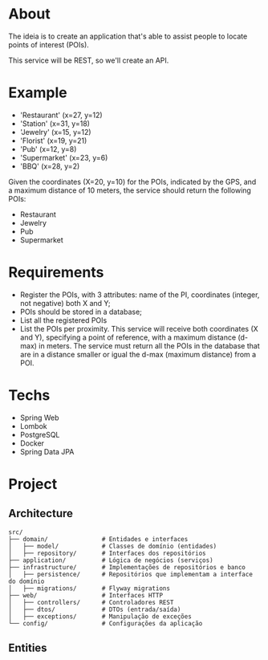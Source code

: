 # About

The ideia is to create an application that's able to assist people to locate points of interest (POIs).

This service will be REST, so we'll create an API.

# Example

- 'Restaurant' (x=27, y=12)
- 'Station' (x=31, y=18)
- 'Jewelry' (x=15, y=12)
- 'Florist' (x=19, y=21)
- 'Pub' (x=12, y=8)
- 'Supermarket' (x=23, y=6)
- 'BBQ' (x=28, y=2)

Given the coordinates (X=20, y=10) for the POIs, indicated by the GPS, and a maximum distance of 10 meters, the service
should return the following POIs:

- Restaurant
- Jewelry
- Pub
- Supermarket

# Requirements

- Register the POIs, with 3 attributes: name of the PI, coordinates (integer, not negative) both X and Y;
- POIs should be stored in a database;
- List all the registered POIs
- List the POIs per proximity. This service will receive both coordinates (X and Y), specifying a point of reference,
with a maximum distance (d-max) in meters. The service must return all the POIs in the database that are in a distance
smaller or igual the d-max (maximum distance) from a POI.

# Techs

- Spring Web
- Lombok
- PostgreSQL
- Docker
- Spring Data JPA

# Project

## Architecture

```textmate
src/
├── domain/               # Entidades e interfaces
│   ├── model/            # Classes de domínio (entidades)
│   ├── repository/       # Interfaces dos repositórios
├── application/          # Lógica de negócios (serviços)
├── infrastructure/       # Implementações de repositórios e banco
│   ├── persistence/      # Repositórios que implementam a interface do domínio
│   ├── migrations/       # Flyway migrations
├── web/                  # Interfaces HTTP
│   ├── controllers/      # Controladores REST
│   ├── dtos/             # DTOs (entrada/saída)
│   ├── exceptions/       # Manipulação de exceções
└── config/               # Configurações da aplicação
```

## Entities
